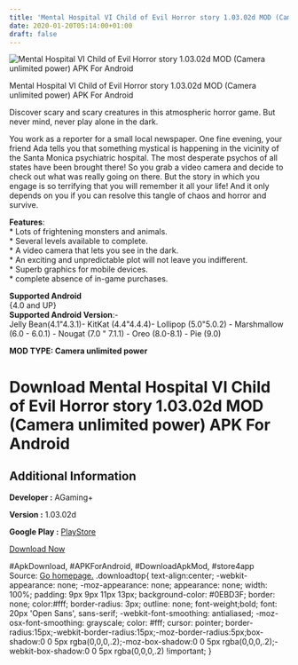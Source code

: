 ```yaml
---
title: 'Mental Hospital VI Child of Evil Horror story 1.03.02d MOD (Camera unlimited power) APK For Android'
date: 2020-01-20T05:14:00+01:00
draft: false
---
```


![Mental Hospital VI Child of Evil Horror story 1.03.02d MOD (Camera unlimited power) APK For Android](https://i0.wp.com/apkhome.net/wp-content/uploads/2020/01/Mental-Hospital-VI-Child-of-Evil-Horror-story-1.03.02d-MOD-Camera-unlimited-power.jpg "Mental Hospital VI Child of Evil Horror story 1.03.02d MOD (Camera unlimited power) APK For Android")

  

Mental Hospital VI Child of Evil Horror story 1.03.02d MOD (Camera unlimited power) APK For Android

Discover scary and scary creatures in this atmospheric horror game. But never mind, never play alone in the dark.

You work as a reporter for a small local newspaper. One fine evening, your friend Ada tells you that something mystical is happening in the vicinity of the Santa Monica psychiatric hospital. The most desperate psychos of all states have been brought there! So you grab a video camera and decide to check out what was really going on there. But the story in which you engage is so terrifying that you will remember it all your life! And it only depends on you if you can resolve this tangle of chaos and horror and survive.

**Features**:  
\* Lots of frightening monsters and animals.  
\* Several levels available to complete.  
\* A video camera that lets you see in the dark.  
\* An exciting and unpredictable plot will not leave you indifferent.  
\* Superb graphics for mobile devices.  
\* complete absence of in-game purchases.

**Supported Android**  
{4.0 and UP}  
**Supported Android Version**:-  
Jelly Bean(4.1"4.3.1)- KitKat (4.4"4.4.4)- Lollipop (5.0"5.0.2) - Marshmallow (6.0 - 6.0.1) - Nougat (7.0 " 7.1.1) - Oreo (8.0-8.1) - Pie (9.0)

**MOD TYPE: Camera unlimited power**

Download Mental Hospital VI Child of Evil Horror story 1.03.02d MOD (Camera unlimited power) APK For Android
============================================================================================================

Additional Information
----------------------

**Developer :** AGaming+

**Version :** 1.03.02d

**Google Play :** [PlayStore](https://play.google.com/store/apps/details?id=com.agaming.mentalhospital6)

  

[Download Now](https://store4app.co/post/mental-hospital-vi-child-of-evil-horror-story-1-03-02d-mod-camera-unlimited-power-apk-for-android_1579453973)

  
#ApkDownload, #APKForAndroid, #DownloadApkMod, #store4app  
Source: [Go homepage.](https://store4app.co/post/mental-hospital-vi-child-of-evil-horror-story-1-03-02d-mod-camera-unlimited-power-apk-for-android_1579453973) .downloadtop{ text-align:center; -webkit-appearance: none; -moz-appearance: none; appearance: none; width: 100%; padding: 9px 9px 11px 13px; background-color: #0EBD3F; border: none; color:#fff; border-radius: 3px; outline: none; font-weight;bold; font: 20px 'Open Sans', sans-serif; -webkit-font-smoothing: antialiased; -moz-osx-font-smoothing: grayscale; color: #fff; cursor: pointer; border-radius:15px;-webkit-border-radius:15px;-moz-border-radius:5px;box-shadow:0 0 5px rgba(0,0,0,.2);-moz-box-shadow:0 0 5px rgba(0,0,0,.2);-webkit-box-shadow:0 0 5px rgba(0,0,0,.2) !important; }